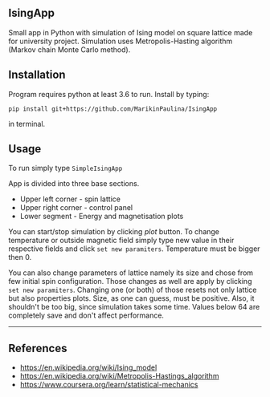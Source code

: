 ## IsingApp
Small app in Python with simulation of Ising model on 
square lattice made for university project.
Simulation uses Metropolis-Hasting algorithm 
(Markov chain Monte Carlo method).

## Installation 

Program requires python at least 3.6 to run.
Install by typing: 
```
pip install git+https://github.com/MarikinPaulina/IsingApp
```
in terminal.
## Usage
To run simply type `SimpleIsingApp`

App is divided into three base sections. 
 - Upper left corner - spin lattice
 - Upper right corner - control panel
 - Lower segment - Energy and magnetisation plots
 
You can start/stop simulation by clicking *plot* button. 
To change temperature or outside magnetic field simply type 
new value in their respective fields and click `set new paramiters`. 
Temperature must be bigger then 0.

You can also change parameters of lattice namely its size 
and chose from few initial spin configuration. 
Those changes as well are apply by clicking `set new paramiters`.
Changing one (or both) of those resets not only lattice but also
properties plots.
Size, as one can guess, must be positive. 
Also, it shouldn't be too big, since simulation takes some time.
Values below 64 are completely save and don't affect performance.

---

## References

 - https://en.wikipedia.org/wiki/Ising_model
 - https://en.wikipedia.org/wiki/Metropolis-Hastings_algorithm
 - https://www.coursera.org/learn/statistical-mechanics